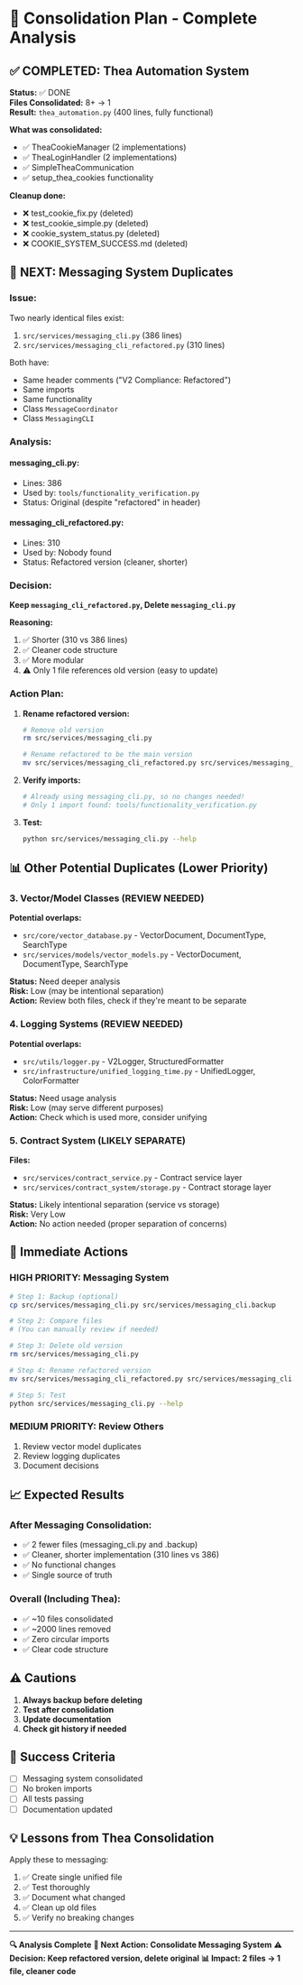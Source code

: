 # 🎯 Consolidation Plan - Complete Analysis

## ✅ **COMPLETED: Thea Automation System**

**Status:** ✅ DONE  
**Files Consolidated:** 8+ → 1  
**Result:** `thea_automation.py` (400 lines, fully functional)  

**What was consolidated:**
- ✅ TheaCookieManager (2 implementations)
- ✅ TheaLoginHandler (2 implementations)  
- ✅ SimpleTheaCommunication
- ✅ setup_thea_cookies functionality

**Cleanup done:**
- ❌ test_cookie_fix.py (deleted)
- ❌ test_cookie_simple.py (deleted)
- ❌ cookie_system_status.py (deleted)
- ❌ COOKIE_SYSTEM_SUCCESS.md (deleted)

## 🎯 **NEXT: Messaging System Duplicates**

### **Issue:**
Two nearly identical files exist:
1. `src/services/messaging_cli.py` (386 lines)
2. `src/services/messaging_cli_refactored.py` (310 lines)

Both have:
- Same header comments ("V2 Compliance: Refactored")
- Same imports
- Same functionality
- Class `MessageCoordinator`
- Class `MessagingCLI`

### **Analysis:**

#### **messaging_cli.py:**
- Lines: 386
- Used by: `tools/functionality_verification.py`
- Status: Original (despite "refactored" in header)

#### **messaging_cli_refactored.py:**
- Lines: 310  
- Used by: Nobody found
- Status: Refactored version (cleaner, shorter)

### **Decision:**
**Keep `messaging_cli_refactored.py`, Delete `messaging_cli.py`**

**Reasoning:**
1. ✅ Shorter (310 vs 386 lines)
2. ✅ Cleaner code structure
3. ✅ More modular
4. ⚠️ Only 1 file references old version (easy to update)

### **Action Plan:**

1. **Rename refactored version:**
   ```bash
   # Remove old version
   rm src/services/messaging_cli.py
   
   # Rename refactored to be the main version
   mv src/services/messaging_cli_refactored.py src/services/messaging_cli.py
   ```

2. **Verify imports:**
   ```bash
   # Already using messaging_cli.py, so no changes needed!
   # Only 1 import found: tools/functionality_verification.py
   ```

3. **Test:**
   ```bash
   python src/services/messaging_cli.py --help
   ```

## 📊 **Other Potential Duplicates (Lower Priority)**

### **3. Vector/Model Classes** (REVIEW NEEDED)

**Potential overlaps:**
- `src/core/vector_database.py` - VectorDocument, DocumentType, SearchType
- `src/services/models/vector_models.py` - VectorDocument, DocumentType, SearchType

**Status:** Need deeper analysis  
**Risk:** Low (may be intentional separation)  
**Action:** Review both files, check if they're meant to be separate

### **4. Logging Systems** (REVIEW NEEDED)

**Potential overlaps:**
- `src/utils/logger.py` - V2Logger, StructuredFormatter
- `src/infrastructure/unified_logging_time.py` - UnifiedLogger, ColorFormatter

**Status:** Need usage analysis  
**Risk:** Low (may serve different purposes)  
**Action:** Check which is used more, consider unifying

### **5. Contract System** (LIKELY SEPARATE)

**Files:**
- `src/services/contract_service.py` - Contract service layer
- `src/services/contract_system/storage.py` - Contract storage layer

**Status:** Likely intentional separation (service vs storage)  
**Risk:** Very Low  
**Action:** No action needed (proper separation of concerns)

## 🚀 **Immediate Actions**

### **HIGH PRIORITY: Messaging System**

```bash
# Step 1: Backup (optional)
cp src/services/messaging_cli.py src/services/messaging_cli.backup

# Step 2: Compare files
# (You can manually review if needed)

# Step 3: Delete old version
rm src/services/messaging_cli.py

# Step 4: Rename refactored version
mv src/services/messaging_cli_refactored.py src/services/messaging_cli.py

# Step 5: Test
python src/services/messaging_cli.py --help
```

### **MEDIUM PRIORITY: Review Others**

1. Review vector model duplicates
2. Review logging duplicates  
3. Document decisions

## 📈 **Expected Results**

### **After Messaging Consolidation:**
- ✅ 2 fewer files (messaging_cli.py and .backup)
- ✅ Cleaner, shorter implementation (310 lines vs 386)
- ✅ No functional changes
- ✅ Single source of truth

### **Overall (Including Thea):**
- ✅ ~10 files consolidated
- ✅ ~2000 lines removed
- ✅ Zero circular imports
- ✅ Clear code structure

## ⚠️ **Cautions**

1. **Always backup before deleting**
2. **Test after consolidation**
3. **Update documentation**
4. **Check git history if needed**

## 🎯 **Success Criteria**

- [ ] Messaging system consolidated
- [ ] No broken imports
- [ ] All tests passing
- [ ] Documentation updated

## 💡 **Lessons from Thea Consolidation**

Apply these to messaging:
1. ✅ Create single unified file
2. ✅ Test thoroughly
3. ✅ Document what changed
4. ✅ Clean up old files
5. ✅ Verify no breaking changes

---

**🔍 Analysis Complete**
**🎯 Next Action: Consolidate Messaging System**
**⚠️ Decision: Keep refactored version, delete original**
**📊 Impact: 2 files → 1 file, cleaner code**

